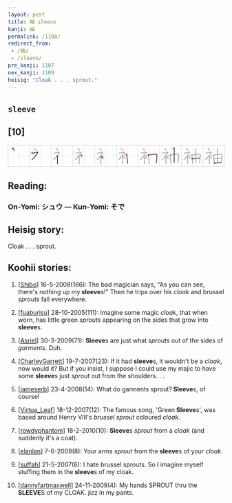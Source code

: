 ```yaml
---
layout: post
title: 袖 sleeve
kanji: 袖
permalink: /1108/
redirect_from:
 - /袖/
 - /sleeve/
pre_kanji: 1107
nex_kanji: 1109
heisig: "Cloak . . . sprout."
---
```


## `sleeve`

## [10]

<div class="stroke"><img src="../images/E8A296.png" /></div>

## Reading:

### On-Yomi: シュウ &mdash; Kun-Yomi: そで

## Heisig story:

Cloak . . . sprout.

## Koohii stories:

1) [<a href="http://kanji.koohii.com/profile/Shibo">Shibo</a>] 16-5-2008(166): The bad magician says, &quot;As you can see, there&#039;s nothing up my<strong> sleeve</strong>s!&quot; Then he trips over his <em>cloak</em> and brussel <em>sprouts</em> fall everywhere.

2) [<a href="http://kanji.koohii.com/profile/fuaburisu">fuaburisu</a>] 28-10-2005(111): Imagine some magic <em>cloak</em>, that when worn, has little green <em>sprouts</em> appearing on the sides that grow into<strong> sleeve</strong>s.

3) [<a href="http://kanji.koohii.com/profile/Asriel">Asriel</a>] 30-3-2009(71): <strong>Sleeve</strong>s are just what <em>sprouts</em> out of the sides of <em>garments.</em> Duh.

4) [<a href="http://kanji.koohii.com/profile/CharleyGarrett">CharleyGarrett</a>] 19-7-2007(23): If it had <strong>sleeve</strong>s, it wouldn&#039;t be a <em>cloak</em>, now would it? But if you insist, I suppose I could use my majic to have some <strong>sleeve</strong>s just <em>sprout</em> out from the shoulders. . .

5) [<a href="http://kanji.koohii.com/profile/jameserb">jameserb</a>] 23-4-2008(14): What do garments sprout?<strong> Sleeve</strong>s, of course!

6) [<a href="http://kanji.koohii.com/profile/Virtua_Leaf">Virtua_Leaf</a>] 18-12-2007(12): The famous song, &#039;Green<strong> Sleeve</strong>s&#039;, was based around Henry VIII&#039;s <em>brussel sprout</em> coloured <em>cloak</em>.

7) [<a href="http://kanji.koohii.com/profile/rowdyphantom">rowdyphantom</a>] 18-2-2010(10): <strong>Sleeve</strong>s <em>sprout</em> from a <em>cloak</em> (and suddenly it&#039;s a coat).

8) [<a href="http://kanji.koohii.com/profile/elanlan">elanlan</a>] 7-6-2009(8): Your arms <em>sprout</em> from the<strong> sleeve</strong>s of your <em>cloak</em>.

9) [<a href="http://kanji.koohii.com/profile/suffah">suffah</a>] 21-5-2007(6): I hate brussel sprouts. So I imagine myself stuffing them in the<strong> sleeve</strong>s of my cloak.

10) [<a href="http://kanji.koohii.com/profile/dannyfartmaxwell">dannyfartmaxwell</a>] 24-11-2009(4): My hands SPROUT thru the<strong> SLEEVE</strong>S of my CLOAK. jizz in my pants.
